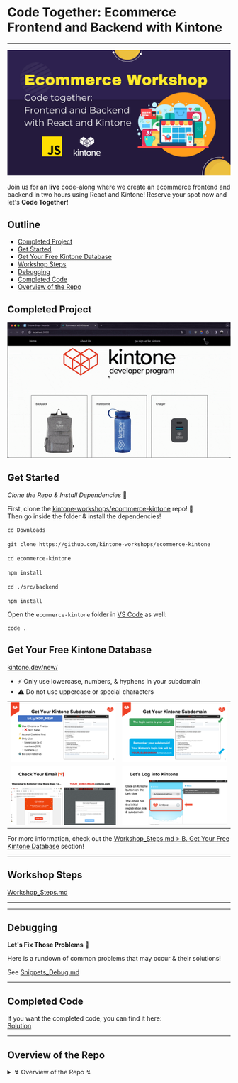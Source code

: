 # Code Together: Ecommerce Frontend and Backend with Kintone

---

![banner.jpg](./docs/img/banner.jpg)

Join us for an **live** code-along where we create an ecommerce frontend and backend in two hours using React and Kintone!
Reserve your spot now and let's **Code Together!**

## Outline <!-- omit in toc -->
* [Completed Project](#completed-project)
* [Get Started](#get-started)
* [Get Your Free Kintone Database](#get-your-free-kintone-database)
* [Workshop Steps](#workshop-steps)
* [Debugging](#debugging)
* [Completed Code](#completed-code)
* [Overview of the Repo](#overview-of-the-repo)

## Completed Project
![demo.gif](./docs/img/demo.gif)

## Get Started
_Clone the Repo & Install Dependencies_ 💪

First, clone the [kintone-workshops/ecommerce-kintone](https://github.com/kintone-workshops/ecommerce-kintone) repo!  🚀  
Then go inside the folder & install the dependencies!

```shell
cd Downloads

git clone https://github.com/kintone-workshops/ecommerce-kintone

cd ecommerce-kintone

npm install

cd ./src/backend

npm install
```

Open the `ecommerce-kintone` folder in [VS Code](https://code.visualstudio.com/docs/getstarted/tips-and-tricks#_command-line) as well:

```shell
code .
```

## Get Your Free Kintone Database

[kintone.dev/new/](http://kintone.dev/new/)
* ⚡ Only use lowercase, numbers, & hyphens in your subdomain
* ⚠ Do not use uppercase or special characters

|                                                                                                               |                                                                                                                                 |
| ------------------------------------------------------------------------------------------------------------- | ------------------------------------------------------------------------------------------------------------------------------- |
| ![Step 1: Fill out the Kintone Developer license sign-up form](./docs/img/common_signup/SignUp-1.png)         | ![Step 2: Email address will be the login name & the subdomain will be your unique link](./docs/img/common_signup/SignUp-2.png) |
| ![Step 3: Check for a "Welcome to Kintone! One More Step To..." email](./docs/img/common_signup/SignUp-3.png) | ![Step 4: Log into Kintone](./docs/img/common_signup/SignUp-4.png)                                                              |

For more information, check out the [Workshop_Steps.md > B. Get Your Free Kintone Database](./docs/Workshop_Steps.md#b-get-your-free-kintone-database) section!

---

## Workshop Steps

[Workshop_Steps.md](./docs/Workshop_Steps.md)

---

---

## Debugging
**Let's Fix Those Problems** 💪

Here is a rundown of common problems that may occur & their solutions!

See [Snippets_Debug.md](./Snippets_Debug.md)

---

## Completed Code
If you want the completed code, you can find it here:  
[Solution](./docs/Solution.md)

---

## Overview of the Repo

<details>
  <summary> ↯ Overview of the Repo ↯ </summary>

| File                                               | Purpose                                                                   | Need to Modify?        |
| -------------------------------------------------- | ------------------------------------------------------------------------- | ---------------------- |
| [package.json](package.json)                       | Project's metadata & scripts for building and uploading the customization |                        |
| [.env.example](.env.example)                       | The template for the .env file                                            |                        |
| [.env](.env)                                       | Holds the Kintone login credential and View ID                            | Yes! - Create it       |
| [src/App.js](src/App.js)                           | The default for React projects. It will handle our front end.             | Yes! Complete the code |
| [src/style.css](src/style.css)                     | Styling for the project can go here                                       |                        |
| [src/backend/server.js](src/backend/server.js)                     | This will handle our store's logic, like checking and decreasing stock etc.            |   Yep! Lot's of coding today.            |
| [docs/Workshop_Steps.md](./docs/Workshop_Steps.md) | Step-by-step guide that we do during the workshop                         |                        |

</details>
